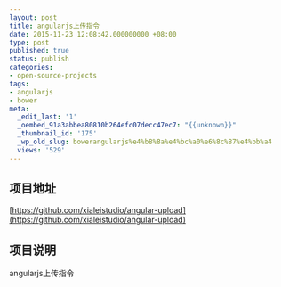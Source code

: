 ```yaml
---
layout: post
title: angularjs上传指令
date: 2015-11-23 12:08:42.000000000 +08:00
type: post
published: true
status: publish
categories:
- open-source-projects
tags:
- angularjs
- bower
meta:
  _edit_last: '1'
  _oembed_91a3abbea80810b264efc07decc47ec7: "{{unknown}}"
  _thumbnail_id: '175'
  _wp_old_slug: bowerangularjs%e4%b8%8a%e4%bc%a0%e6%8c%87%e4%bb%a4
  views: '529'
---
```

## 项目地址
[https://github.com/xialeistudio/angular-upload](https://github.com/xialeistudio/angular-upload)
## 项目说明
angularjs上传指令